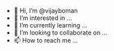 - 👋 Hi, I’m @vijayboman
- 👀 I’m interested in ...
- 🌱 I’m currently learning ...
- 💞️ I’m looking to collaborate on ...
- 📫 How to reach me ...

<!---
vijayboman/vijayboman is a ✨ special ✨ repository because its `README.md` (this file) appears on your GitHub profile.
You can click the Preview link to take a look at your changes.
--->
